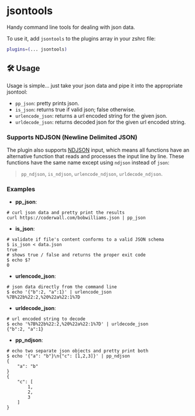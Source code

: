 # jsontools

Handy command line tools for dealing with json data.

To use it, add `jsontools` to the plugins array in your zshrc file:

```zsh
plugins=(... jsontools)
```

## 🛠️ Usage

Usage is simple... just take your json data and pipe it into the appropriate jsontool:

- `pp_json`: pretty prints json.
- `is_json`: returns true if valid json; false otherwise.
- `urlencode_json`: returns a url encoded string for the given json.
- `urldecode_json`: returns decoded json for the given url encoded string.

### Supports NDJSON (Newline Delimited JSON)

The plugin also supports [NDJSON](http://ndjson.org/) input, which means all functions
have an alternative function that reads and processes the input line by line. These
functions have the same name except using `ndjson` instead of `json`:

> `pp_ndjson`, `is_ndjson`, `urlencode_ndjson`, `urldecode_ndjson`.

### Examples

- **pp_json**:

```console
# curl json data and pretty print the results
curl https://coderwall.com/bobwilliams.json | pp_json
```

- **is_json**:

```console
# validate if file's content conforms to a valid JSON schema
$ is_json < data.json
true
# shows true / false and returns the proper exit code
$ echo $?
0
```

- **urlencode_json**:

```console
# json data directly from the command line
$ echo '{"b":2, "a":1}' | urlencode_json
%7B%22b%22:2,%20%22a%22:1%7D
```

- **urldecode_json**:

```console
# url encoded string to decode
$ echo '%7B%22b%22:2,%20%22a%22:1%7D' | urldecode_json
{"b":2, "a":1}
```

- **pp_ndjson**:

```console
# echo two separate json objects and pretty print both
$ echo '{"a": "b"}\n{"c": [1,2,3]}' | pp_ndjson
{
    "a": "b"
}
{
    "c": [
        1,
        2,
        3
    ]
}
```

